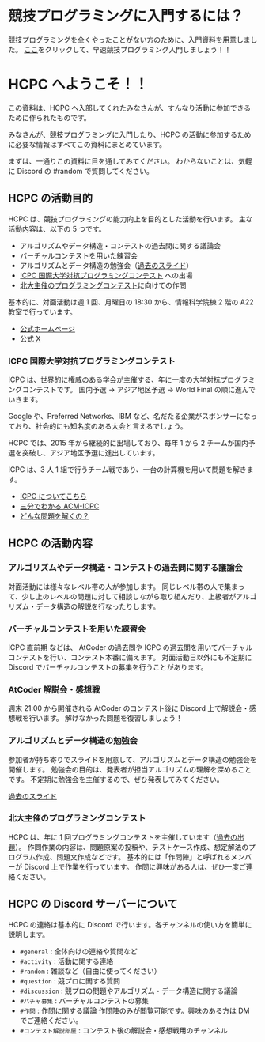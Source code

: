 # 競技プログラミングに入門するには？
競技プログラミングを全くやったことがない方のために、入門資料を用意しました。
[ここ](https://github.com/hcpc-hokudai/welcome-to-hcpc/tree/master/introduction-to-atcoder)をクリックして、早速競技プログラミング入門しましょう！！

# HCPC へようこそ！！
この資料は、HCPC へ入部してくれたみなさんが、すんなり活動に参加できるために作られたものです。

みなさんが、競技プログラミングに入門したり、HCPC の活動に参加するために必要な情報はすべてこの資料にまとめています。

まずは、一通りこの資料に目を通してみてください。
わからないことは、気軽に Discord の #random で質問してください。

## HCPC の活動目的
HCPC は、競技プログラミングの能力向上を目的とした活動を行います。
主な活動内容は、以下の 5 つです。
- アルゴリズムやデータ構造・コンテストの過去問に関する議論会
- バーチャルコンテストを用いた練習会
- アルゴリズムとデータ構造の勉強会（[過去のスライド](https://hcpc-hokudai.github.io/activities.html)）
- [ICPC 国際大学対抗プログラミングコンテスト](https://icpc.iisf.or.jp/) への出場
- [北大主催のプログラミングコンテスト](https://connpass.com/event/179414/)に向けての作問

基本的に、対面活動は週 1 回、月曜日の 18:30 から、情報科学院棟 2 階の A22 教室で行っています。

- [公式ホームページ](https://hcpc-hokudai.github.io/)
- [公式 X](https://twitter.com/hcpc_hokudai)

### ICPC 国際大学対抗プログラミングコンテスト

ICPC は、世界的に権威のある学会が主催する、年に一度の大学対抗プログラミングコンテストです。
国内予選 -> アジア地区予選 -> World Final 
の順に進んでいきます。

Google や、Preferred Networks、IBM など、名だたる企業がスポンサーになっており、社会的にも知名度のある大会と言えるでしょう。


HCPC では、2015 年から継続的に出場しており、毎年 1 から 2 チームが国内予選を突破し、アジア地区予選に進出しています。

ICPC は、3 人 1 組で行うチーム戦であり、一台の計算機を用いて問題を解きます。


- [ICPC についてこちら](https://icpc.iisf.or.jp/acm-icpc/)
- [三分でわかる ACM-ICPC](https://icpc.iisf.or.jp/acm-icpc/3min/)
- [どんな問題を解くの？](https://icpc.iisf.or.jp/acm-icpc/problems/)

## HCPC の活動内容
### アルゴリズムやデータ構造・コンテストの過去問に関する議論会
対面活動には様々なレベル帯の人が参加します。
同じレベル帯の人で集まって、少し上のレベルの問題に対して相談しながら取り組んだり、上級者がアルゴリズム・データ構造の解説を行なったりします。

### バーチャルコンテストを用いた練習会
ICPC 直前期 などは、 AtCoder の過去問や ICPC の過去問を用いてバーチャルコンテストを行い、コンテスト本番に備えます。
対面活動日以外にも不定期に Discord でバーチャルコンテストの募集を行うことがあります。

### AtCoder 解説会・感想戦
週末 21:00 から開催される AtCoder のコンテスト後に Discord 上で解説会・感想戦を行います。
解けなかった問題を復習しましょう！

### アルゴリズムとデータ構造の勉強会
参加者が持ち寄りでスライドを用意して、アルゴリズムとデータ構造の勉強会を開催します。
勉強会の目的は、発表者が担当アルゴリズムの理解を深めることです。
不定期に勉強会を主催するので、ぜひ発表してみてください。

[過去のスライド](https://hcpc-hokudai.github.io/activities.html)

### 北大主催のプログラミングコンテスト
HCPC は、年に 1 回プログラミングコンテストを主催しています（[過去の出題](https://hcpc-hokudai.github.io/activities.html)）。
作問作業の内容は、問題原案の投稿や、テストケース作成、想定解法のプログラム作成、問題文作成などです。
基本的には「作問陣」と呼ばれるメンバーが Discord 上で作業を行っています。
作問に興味がある人は、ぜひ一度ご連絡ください。

## HCPC の Discord サーバーについて
HCPC の連絡は基本的に Discord で行います。各チャンネルの使い方を簡単に説明します。

- `#general` : 全体向けの連絡や質問など
- `#activity` : 活動に関する連絡
- `#random` : 雑談など（自由に使ってください）
- `#question` : 競プロに関する質問
- `#discussion` : 競プロの問題やアルゴリズム・データ構造に関する議論
- `#バチャ募集` : バーチャルコンテストの募集
- `#作問` : 作問に関する議論 作問陣のみが閲覧可能です。興味のある方は DM でご連絡ください。
- `#コンテスト解説部屋` : コンテスト後の解説会・感想戦用のチャンネル
